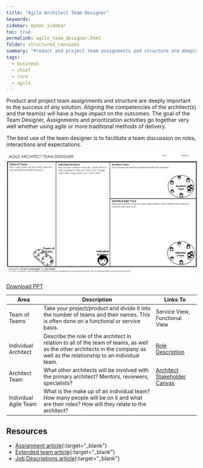 ```yaml
---
title: "Agile Architect Team Designer"
keywords: 
sidebar: mydoc_sidebar
toc: true
permalink: agile_team_designer.html
folder: structured_canvases
summary: "Product and project team assignments and structure are deeply important to the success of any solution."
tags: 
  - business
  - chief
  - core
  - agile
---
```


Product and project team assignments and structure are deeply important to the success of any solution. Aligning the competencies of the architect(s) and the team(s) will have a huge impact on the outcomes. The goal of the Team Designer, Assignments and prioritization activities go together very well whether using agile or more traditional methods of delivery. 

The best use of the team designer is to facilitate a team discussion on roles, interactions and expectations. 

![image001](media/agile_team_designer001.svg)

[Download PPT](media/ppt/Agile-Architect-Team-Designer.ppt)

| Area                  | Description                                                                                                                                                                   | Links To                                                                                 |
| --------------------- | ----------------------------------------------------------------------------------------------------------------------------------------------------------------------------- | ---------------------------------------------------------------------------------------- |
| Team of Teams         | Take your project/product and divide it into the number of teams and their names. This is often done on a functional or service basis.                                        | Service View, Functional View                                                            |
| Individual Architect  | Describe the role of the architect in relation to all of the team of teams, as well as the other architects in the company as well as the relationship to an individual team. | [Role Description]((./engagement_model/roles.md))                                       |
| Architect Team        | What other architects will be involved with the primary architect? Mentors, reviewers, specialists?                                                                           | [Architect Stakeholder Canvas]((./structured_canvases/architect_stakeholder_canvas.md)) |
| Individual Agile Team | What is the make up of an individual team? How many people will be on it and what are their roles? How will they relate to the architect?                                     |                                                                                          |

Resources
---------

- [Assignment article](../engagement_model/assignment.md){:target="_blank"}
- [Extended team article](../engagement_model/extended_team.md){:target="_blank"}
- [Job Descriptions article](../engagement_model/job_description.md){:target="_blank"}

